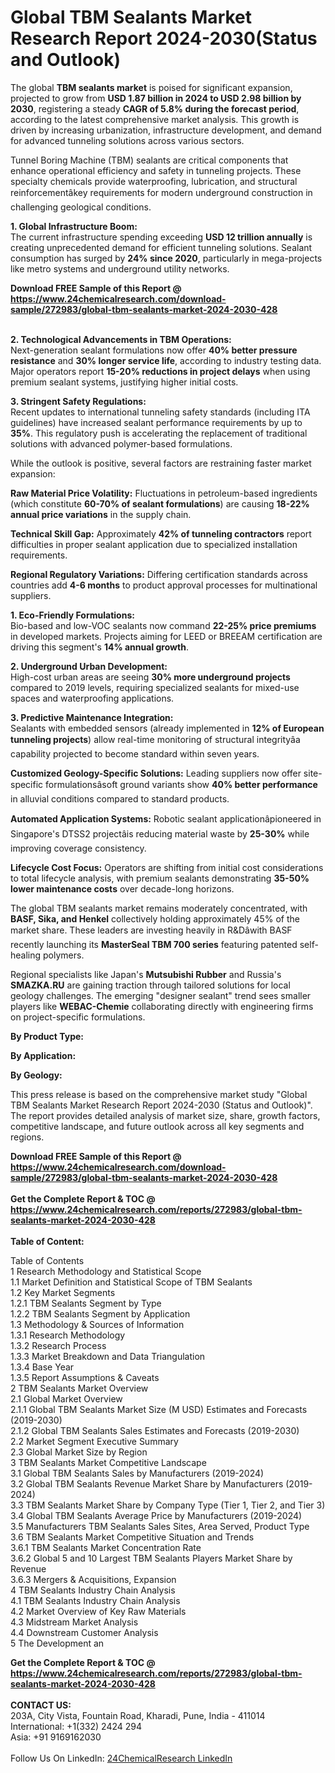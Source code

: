 <h1>Global TBM Sealants Market Research Report 2024-2030(Status and Outlook)</h1><p>The global <strong>TBM sealants market</strong> is poised for significant expansion, projected to grow from <strong>USD 1.87 billion in 2024 to USD 2.98 billion by 2030</strong>, registering a steady <strong>CAGR of 5.8% during the forecast period</strong>, according to the latest comprehensive market analysis. This growth is driven by increasing urbanization, infrastructure development, and demand for advanced tunneling solutions across various sectors.</p><p>Tunnel Boring Machine (TBM) sealants are critical components that enhance operational efficiency and safety in tunneling projects. These specialty chemicals provide waterproofing, lubrication, and structural reinforcementâkey requirements for modern underground construction in challenging geological conditions.</p><p><strong>1. Global Infrastructure Boom:</strong><br>
The current infrastructure spending exceeding <strong>USD 12 trillion annually</strong> is creating unprecedented demand for efficient tunneling solutions. Sealant consumption has surged by <strong>24% since 2020</strong>, particularly in mega-projects like metro systems and underground utility networks.</p><div><b>Download FREE Sample of this Report @ 
            <a href="https://www.24chemicalresearch.com/download-sample/272983/global-tbm-sealants-market-2024-2030-428">
            https://www.24chemicalresearch.com/download-sample/272983/global-tbm-sealants-market-2024-2030-428</a></b></div><br><p><strong>2. Technological Advancements in TBM Operations:</strong><br>
Next-generation sealant formulations now offer <strong>40% better pressure resistance</strong> and <strong>30% longer service life</strong>, according to industry testing data. Major operators report <strong>15-20% reductions in project delays</strong> when using premium sealant systems, justifying higher initial costs.</p><p><strong>3. Stringent Safety Regulations:</strong><br>
Recent updates to international tunneling safety standards (including ITA guidelines) have increased sealant performance requirements by up to <strong>35%</strong>. This regulatory push is accelerating the replacement of traditional solutions with advanced polymer-based formulations.</p><p>While the outlook is positive, several factors are restraining faster market expansion:</p><p><strong>Raw Material Price Volatility:</strong> Fluctuations in petroleum-based ingredients (which constitute <strong>60-70% of sealant formulations</strong>) are causing <strong>18-22% annual price variations</strong> in the supply chain.</p><p><strong>Technical Skill Gap:</strong> Approximately <strong>42% of tunneling contractors</strong> report difficulties in proper sealant application due to specialized installation requirements.</p><p><strong>Regional Regulatory Variations:</strong> Differing certification standards across countries add <strong>4-6 months</strong> to product approval processes for multinational suppliers.</p><p><strong>1. Eco-Friendly Formulations:</strong><br>
Bio-based and low-VOC sealants now command <strong>22-25% price premiums</strong> in developed markets. Projects aiming for LEED or BREEAM certification are driving this segment's <strong>14% annual growth</strong>.</p><p><strong>2. Underground Urban Development:</strong><br>
High-cost urban areas are seeing <strong>30% more underground projects</strong> compared to 2019 levels, requiring specialized sealants for mixed-use spaces and waterproofing applications.</p><p><strong>3. Predictive Maintenance Integration:</strong><br>
Sealants with embedded sensors (already implemented in <strong>12% of European tunneling projects</strong>) allow real-time monitoring of structural integrityâa capability projected to become standard within seven years.</p><p><strong>Customized Geology-Specific Solutions:</strong> Leading suppliers now offer site-specific formulationsâsoft ground variants show <strong>40% better performance</strong> in alluvial conditions compared to standard products.</p><p><strong>Automated Application Systems:</strong> Robotic sealant applicationâpioneered in Singapore's DTSS2 projectâis reducing material waste by <strong>25-30%</strong> while improving coverage consistency.</p><p><strong>Lifecycle Cost Focus:</strong> Operators are shifting from initial cost considerations to total lifecycle analysis, with premium sealants demonstrating <strong>35-50% lower maintenance costs</strong> over decade-long horizons.</p><p>The global TBM sealants market remains moderately concentrated, with <strong>BASF, Sika, and Henkel</strong> collectively holding approximately 45% of the market share. These leaders are investing heavily in R&amp;Dâwith BASF recently launching its <strong>MasterSeal TBM 700 series</strong> featuring patented self-healing polymers.</p><p>Regional specialists like Japan's <strong>Mutsubishi Rubber</strong> and Russia's <strong>SMAZKA.RU</strong> are gaining traction through tailored solutions for local geology challenges. The emerging "designer sealant" trend sees smaller players like <strong>WEBAC-Chemie</strong> collaborating directly with engineering firms on project-specific formulations.</p><p><strong>By Product Type:</strong></p><p><strong>By Application:</strong></p><p><strong>By Geology:</strong></p><p>This press release is based on the comprehensive market study "Global TBM Sealants Market Research Report 2024-2030 (Status and Outlook)". The report provides detailed analysis of market size, share, growth factors, competitive landscape, and future outlook across all key segments and regions.</p><div><b>Download FREE Sample of this Report @ 
            <a href="https://www.24chemicalresearch.com/download-sample/272983/global-tbm-sealants-market-2024-2030-428">
            https://www.24chemicalresearch.com/download-sample/272983/global-tbm-sealants-market-2024-2030-428</a></b></div><br><div><b>Get the Complete Report & TOC @ 
            <a href="https://www.24chemicalresearch.com/reports/272983/global-tbm-sealants-market-2024-2030-428">
            https://www.24chemicalresearch.com/reports/272983/global-tbm-sealants-market-2024-2030-428</a></b></div><br>
            <b>Table of Content:</b><p>Table of Contents<br />
1 Research Methodology and Statistical Scope<br />
1.1 Market Definition and Statistical Scope of TBM Sealants<br />
1.2 Key Market Segments<br />
1.2.1 TBM Sealants Segment by Type<br />
1.2.2 TBM Sealants Segment by Application<br />
1.3 Methodology & Sources of Information<br />
1.3.1 Research Methodology<br />
1.3.2 Research Process<br />
1.3.3 Market Breakdown and Data Triangulation<br />
1.3.4 Base Year<br />
1.3.5 Report Assumptions & Caveats<br />
2 TBM Sealants Market Overview<br />
2.1 Global Market Overview<br />
2.1.1 Global TBM Sealants Market Size (M USD) Estimates and Forecasts (2019-2030)<br />
2.1.2 Global TBM Sealants Sales Estimates and Forecasts (2019-2030)<br />
2.2 Market Segment Executive Summary<br />
2.3 Global Market Size by Region<br />
3 TBM Sealants Market Competitive Landscape<br />
3.1 Global TBM Sealants Sales by Manufacturers (2019-2024)<br />
3.2 Global TBM Sealants Revenue Market Share by Manufacturers (2019-2024)<br />
3.3 TBM Sealants Market Share by Company Type (Tier 1, Tier 2, and Tier 3)<br />
3.4 Global TBM Sealants Average Price by Manufacturers (2019-2024)<br />
3.5 Manufacturers TBM Sealants Sales Sites, Area Served, Product Type<br />
3.6 TBM Sealants Market Competitive Situation and Trends<br />
3.6.1 TBM Sealants Market Concentration Rate<br />
3.6.2 Global 5 and 10 Largest TBM Sealants Players Market Share by Revenue<br />
3.6.3 Mergers & Acquisitions, Expansion<br />
4 TBM Sealants Industry Chain Analysis<br />
4.1 TBM Sealants Industry Chain Analysis<br />
4.2 Market Overview of Key Raw Materials<br />
4.3 Midstream Market Analysis<br />
4.4 Downstream Customer Analysis<br />
5 The Development an</p><div><b>Get the Complete Report & TOC @ 
            <a href="https://www.24chemicalresearch.com/reports/272983/global-tbm-sealants-market-2024-2030-428">
            https://www.24chemicalresearch.com/reports/272983/global-tbm-sealants-market-2024-2030-428</a></b></div><br><b>CONTACT US:</b><br>
            203A, City Vista, Fountain Road, Kharadi, Pune, India - 411014<br>
            International: +1(332) 2424 294<br>
            Asia: +91 9169162030 <br><br>
            Follow Us On LinkedIn: <a href="https://www.linkedin.com/company/24chemicalresearch/">24ChemicalResearch LinkedIn</a>